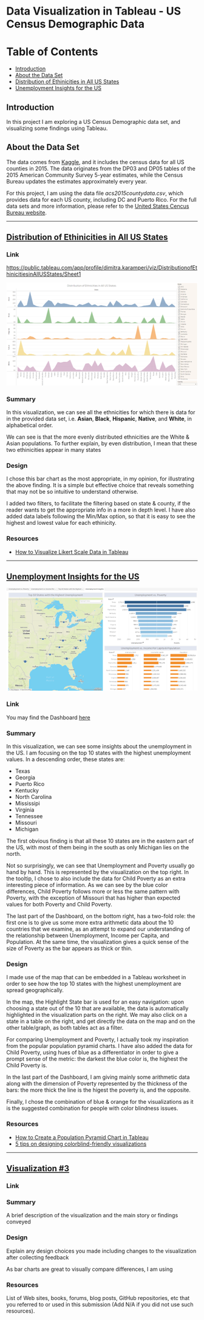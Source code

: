 # Data Visualization in Tableau - US Census Demographic Data

# Table of Contents

* [Introduction](#introduction)
* [About the Data Set](#about-the-data-set)
* [Distribution of Ethinicities in All US States](#distribution-of-ethinicities-in-all-us-states)
* [Unemployment Insights for the US](#unemployment-insights-for-the-US)


## <b>Introduction</b><br>

In this project I am exploring a US Census Demographic data set, and visualizing some findings using Tableau.


## <b>About the Data Set</b>

The data comes from [Kaggle](https://www.kaggle.com/datasets/muonneutrino/us-census-demographic-data), and it includes the census data for all US counties in 2015. The data originates from the DP03 and DP05 tables of the 2015 American Community Survey 5-year estimates, while the Census Bureau updates the estimates approximately every year. 

For this project, I am using the data file _acs2015countydata.csv_, which provides data for each US county, including DC and Puerto Rico.
For the full data sets and more information, please refer to the [United States Cencus Bureau website](https://data.census.gov/cedsci/).

___________________

## [Distribution of Ethinicities in All US States](https://public.tableau.com/app/profile/dimitra.karamperi/viz/DistributionofEthinicitiesinAllUSStates/Sheet1)

### Link

https://public.tableau.com/app/profile/dimitra.karamperi/viz/DistributionofEthinicitiesinAllUSStates/Sheet1

![Distribution of Ethinicities in All US States](https://github.com/dimikara/US-Census-Demographic-Data/blob/main/img/Distribution%20of%20Ethinicities%20in%20the%20US.png)


### Summary

In this visualization, we can see all the ethnicities for which there is data for in the provided data set, i.e. **Asian**, **Black**, **Hispanic**, **Native**, and **White**, in alphabetical order.

We can see is that the more evenly distributed ethnicities are the White & Asian populations. To further explain, by even distribution, I mean that these two ethinicities appear in many states 


### Design

I chose this bar chart as the most appropriate, in my opinion, for illustrating the above finding. It is a simple but effective choice that reveals something that may not be so intuitive to understand otherwise.

I added two filters, to facilitate the filtering based on state & county, if the reader wants to get the appropriate info in a more in depth level. I have also added data labels following the Min/Max option, so that it is easy to see the highest and lowest value for each ethinicity.



### Resources

* [How to Visualize Likert Scale Data in Tableau](https://www.rigordatasolutions.com/post/how-to-visualize-likert-scale-data-in-tableau)

___________________

## [Unemployment Insights for the US](https://public.tableau.com/app/profile/dimitra.karamperi/viz/UnemploymentInsightsfortheUS/UnemploymentInsights)
![Unemployment Insights for the US](https://github.com/dimikara/US-Census-Demographic-Data/blob/main/img/Unemployment%20Insights%20for%20the%20US.png)

### Link

You may find the Dashboard [here](https://public.tableau.com/app/profile/dimitra.karamperi/viz/UnemploymentInsightsfortheUS/UnemploymentInsights)

### Summary

In this visualization, we can see some insights about the unemployment in the US. I am focusing on the top 10 states with the highest unemployment values. In a descending order, these states are:
- Texas
- Georgia
- Puerto Rico
- Kentucky
- North Carolina
- Mississipi
- Virginia
- Tennessee
- Missouri
- Michigan

The first obvious finding is that all these 10 states are in the eastern part of the US, with most of them being in the south as only Michigan lies on the north.

Not so surprisingly, we can see that Unemployment and Poverty usually go hand by hand. This is represented by the visualization on the top right. In the tooltip, I chose to also include the data for Child Poverty as an extra interesting piece of information. As we can see by the blue color differences, Child Poverty follows more or less the same pattern with Poverty, with the exception of Missouri that has higher than expected values for both Poverty and Child Poverty.

The last part of the Dashboard, on the bottom right, has a two-fold role: the first one is to give us some more extra arithmetic data about the 10 countries that we examine, as an attempt to expand our understanding of the relationship between Unemployment, Income per Capita, and Population. At the same time, the visualization gives a quick sense of the size of Poverty as the bar appears as thick or thin.


### Design

I made use of the map that can be embedded in a Tableau worksheet in order to see how the top 10 states with the highest unemployment are spread geographically. 

In the map, the Highlight State bar is used for an easy navigation: upon choosing a state out of the 10 that are available, the data is automatically highlighted in the visualization parts on the right. We may also click on a state in a table on the right, and get directly the data on the map and on the other table/graph, as both tables act as a filter. 

For comparing Unemployment and Poverty, I actually took my inspiration from the popular population pyramid charts. I have also added the data for Child Poverty, using hues of blue as a differentiator in order to give a prompt sense of the metric: the darkest the blue color is, the highest the Child Poverty is.

In the last part of the Dashboard, I am giving mainly some arithmetic data along with the dimension of Poverty represented by the thickness of the bars: the more thick the line is the higest the poverty is, and the opposite.

Finally, I chose the combination of blue & orange for the visualizations as it is the suggested combination for people with color blindness issues.


### Resources

* [How to Create a Population Pyramid Chart in Tableau](https://www.doingdata.org/blog/how-to-create-a-population-pyramid-chart-in-tableau)
* [5 tips on designing colorblind-friendly visualizations](https://www.tableau.com/about/blog/examining-data-viz-rules-dont-use-red-green-together)

___________________

## [Visualization #3]()

### Link

### Summary

A brief description of the visualization and the main story or findings conveyed


### Design

Explain any design choices you made including changes to the visualization after collecting feedback

As bar charts are great to visually compare differences, I am using 


### Resources

List of Web sites, books, forums, blog posts, GitHub repositories, etc that you referred to or used in this submission (Add N/A if you did not use such resources).
